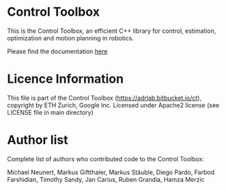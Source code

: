 # Control Toolbox

This is the Control Toolbox, an efficient C++ library for control, estimation, optimization and motion planning in robotics.

Please find the documentation [here](https://adrlab.bitbucket.io/ct)


# Licence Information

This file is part of the Control Toolbox (https://adrlab.bitbucket.io/ct), copyright by ETH Zurich, Google Inc.
Licensed under Apache2 license (see LICENSE file in main directory)


# Author list
Complete list of authors who contributed code to the Control Toolbox:

Michael Neunert,
Markus Giftthaler,
Markus Stäuble,
Diego Pardo,
Farbod Farshidian,
Timothy Sandy,
Jan Carius,
Ruben Grandia,
Hamza Merzic